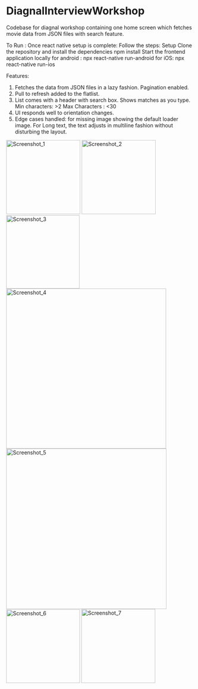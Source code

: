 # DiagnalInterviewWorkshop
Codebase for diagnal workshop containing one home screen which fetches movie data from JSON files with search feature.

To Run : Once react native setup is complete: Follow the steps: 
Setup
Clone the repository and install the dependencies
npm install
Start the frontend application locally
for android : npx react-native run-android 
for iOS: npx react-native run-ios

Features: 
1. Fetches the data from JSON files in a lazy fashion. Pagination enabled. 
2. Pull to refresh added to the flatlist. 
3. List comes with a header with search box. Shows matches as you type.  Min characters: >2 Max Characters : <30
4. UI responds well to orientation changes.
5. Edge cases handled: for missing image showing the default loader image. For Long text, the text adjusts in multiline fashion without disturbing the layout.


<img width="199" alt="Screenshot_1" src="https://github.com/psaisheela/DiagnalInterviewWorkshop/assets/52187042/fa05c747-6ad3-4dc2-a7f7-82761b5c82c0">
<img width="199" alt="Screenshot_2" src="https://github.com/psaisheela/DiagnalInterviewWorkshop/assets/52187042/a04d7162-eb2e-46be-9aab-b771c741d7a2">
<img width="197" alt="Screenshot_3" src="https://github.com/psaisheela/DiagnalInterviewWorkshop/assets/52187042/d9ccd1a0-56ba-45f5-9c01-587506b28e8c">
<img width="430" alt="Screenshot_4" src="https://github.com/psaisheela/DiagnalInterviewWorkshop/assets/52187042/d2c10a9e-7045-4f5b-acf3-f47fcb85febb">
<img width="431" alt="Screenshot_5" src="https://github.com/psaisheela/DiagnalInterviewWorkshop/assets/52187042/bdc18191-5613-4f51-8644-4a5b1a89b0a9">
<img width="198" alt="Screenshot_6" src="https://github.com/psaisheela/DiagnalInterviewWorkshop/assets/52187042/eeb40b0d-f508-4c83-bb42-acb42ade995c">
<img width="199" alt="Screenshot_7" src="https://github.com/psaisheela/DiagnalInterviewWorkshop/assets/52187042/16f1b794-7f12-4c64-977e-a3a974e5a348">
